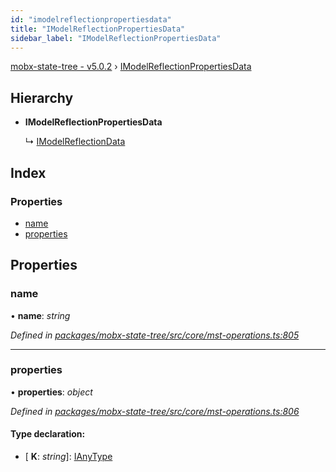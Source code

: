 ```yaml
---
id: "imodelreflectionpropertiesdata"
title: "IModelReflectionPropertiesData"
sidebar_label: "IModelReflectionPropertiesData"
---
```


[mobx-state-tree - v5.0.2](../index.md) › [IModelReflectionPropertiesData](imodelreflectionpropertiesdata.md)

## Hierarchy

* **IModelReflectionPropertiesData**

  ↳ [IModelReflectionData](imodelreflectiondata.md)

## Index

### Properties

* [name](imodelreflectionpropertiesdata.md#name)
* [properties](imodelreflectionpropertiesdata.md#properties)

## Properties

###  name

• **name**: *string*

*Defined in [packages/mobx-state-tree/src/core/mst-operations.ts:805](https://github.com/mobxjs/mobx-state-tree/blob/e6025cc3/packages/mobx-state-tree/src/core/mst-operations.ts#L805)*

___

###  properties

• **properties**: *object*

*Defined in [packages/mobx-state-tree/src/core/mst-operations.ts:806](https://github.com/mobxjs/mobx-state-tree/blob/e6025cc3/packages/mobx-state-tree/src/core/mst-operations.ts#L806)*

#### Type declaration:

* \[ **K**: *string*\]: [IAnyType](ianytype.md)
